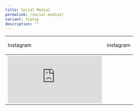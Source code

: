 ```yaml
---
title: Social Media1
permalink: /social-media1/
variant: tiptap
description: ""
---
```

<table style="minWidth: 50px">
<colgroup>
<col>
<col>
</colgroup>
<tbody>
<tr>
<td rowspan="1" colspan="1">
<p>Instagram</p>
</td>
<td rowspan="1" colspan="1">
<p>instagram</p>
</td>
</tr>
<tr>
<th rowspan="1" colspan="1">
<div class="iframe-wrapper">
<iframe allowfullscreen="true" frameborder="0" src="https://www.facebook.com/plugins/page.php?href=https%3A%2F%2Fwww.facebook.com%2Fjpjc.sg&amp;amp;tabs=timeline&amp;amp;width=340&amp;amp;height=500&amp;amp;small_header=false&amp;amp;adapt_container_width=true&amp;amp;hide_cover=false&amp;amp;show_facepile=true&amp;amp;appId"></iframe>
</div>
</th>
<th rowspan="1" colspan="1">
<p></p>
</th>
</tr>
</tbody>
</table>
<p></p>